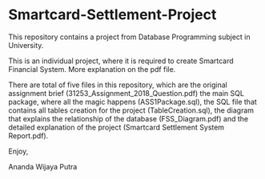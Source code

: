 # Smartcard-Settlement-Project
This repository contains a project from Database Programming subject in University.

This is an individual project, where it is required to create Smartcard Financial System. More explanation on the pdf file.

There are total of five files in this repository, which are
the original assignment brief (31253_Assignment_2018_Question.pdf)
the main SQL package, where all the magic happens (ASS1Package.sql),
the SQL file that contains all tables creation for the project (TableCreation.sql),
the diagram that explains the relationship of the database (FSS_Diagram.pdf)
and the detailed explanation of the project (Smartcard Settlement System Report.pdf).

Enjoy,

Ananda Wijaya Putra

